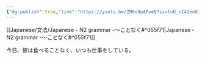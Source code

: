 ```yaml
---
{"dg-publish":true,"link":"https://youtu.be/ZN0o9pAPoeQ?si=tuU_xI42eoU3WKp1","tags":["Japanese-grammar","N2"],"permalink":"/Notes/LN - N2 grammar -～ことなく/","dgPassFrontmatter":true}
---
```


[[Japanese/文法/Japanese - N2 grammar -～ことなく#^055f71\|Japanese - N2 grammar -～ことなく#^055f71]]

今日、彼は食べることなく、いつも仕事をしている。